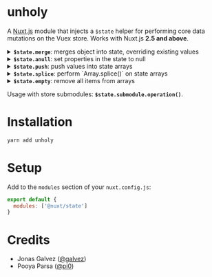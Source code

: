 # unholy

A [Nuxt.js][nuxt] module that injects a `$state` helper for performing core data 
mutations on the Vuex store. Works with Nuxt.js **2.5 and above**.

[nuxt]: https://github.com/nuxt/nuxt.js

<details>
<summary>
<b><code>$state.merge</code></b>: merges object into state, overriding existing values
</summary><br>

```js
this.$state.merge({
  propInState: {
    toBeUpdated: 2
  }
})
```
</details>

<details>
<summary>
<b><code>$state.anull</code></b>: set properties in the state to null
</summary><br>

```js
// Set top-level props to null
this.$state.anull(['propToReceiveNull', 'propToReceiveNull', 'propToReceiveNull'])

// Set obj props to null
this.$state.anull({
  obj: ['propToReceiveNull', 'propToReceiveNull', 'propToReceiveNull']
})
```
</details>

<details>
<summary>
<b><code>$state.push</code></b>: push values into state arrays
</summary><br>

```js
this.$state.merge({
  arrayInState: {
    toReceiveItems1: [2, 3] // push(2, 3)
    toReceiveItems2: ['a', 'b'] // push('a', 'b')
  }
})
```
</details>

<details>
<summary>
<b><code>$state.splice</code></b>: perform `Array.splice()` on state arrays
</summary><br>

```js
this.$state.splice({
  arrayInState: {
    toHaveSplicedItems: [0, 2] // splice args
  }
})
```
</details>

<details>
<summary>
<b><code>$state.empty</code></b>: remove all items from arrays
</summary><br>

```js
this.$state.empty('arrayInStateToHaveItemsEmptied')

this.$state.empty([
  'arrayInStateToHaveItemsEmptied', 
  'anotherArrayInStateToHaveItemsEmptied'
])

this.$state.empty({
  obj: ['arrayInObjToHaveItemsEmptied', 'arrayInObjToHaveItemsEmptied']
})
```
</details>

Usage with store submodules: **`$state.submodule.operation()`**.

# Installation

```sh
yarn add unholy
```

# Setup

Add to the `modules` section of your `nuxt.config.js`:

```js
export default {
  modules: ['@nuxt/state']
}
```

# Credits

- Jonas Galvez ([@galvez](https://github.com/galvez))
- Pooya Parsa ([@pi0](https://github.com/pi0))

